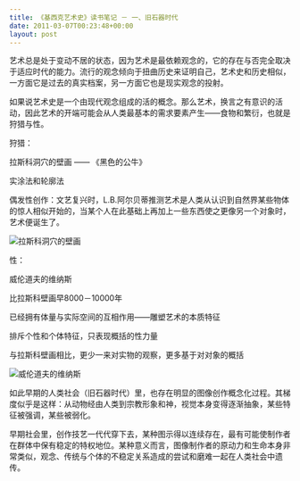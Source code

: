 ```yaml
---
title: 《基西克艺术史》读书笔记 － 一、旧石器时代
date: 2011-03-07T00:23:48+00:00
layout: post
---
```

艺术总是处于变动不居的状态，因为艺术是最依赖观念的，它的存在与否完全取决于适应时代的能力。流行的观念倾向于扭曲历史来证明自己，艺术史和历史相似，一方面它是过去的真实档案，另一方面它也是现实观念的投射。

如果说艺术史是一个由现代观念组成的活的概念。那么艺术，换言之有意识的活动，因此艺术的开端可能会从人类最基本的需求要素产生——食物和繁衍，也就是狩猎与性。

狩猎：
  
拉斯科洞穴的壁画 —— 《黑色的公牛》
  
实涂法和轮廓法
  
偶发性创作：文艺复兴时，L.B.阿尔贝蒂推测艺术是人类从认识到自然界某些物体的惊人相似开始的，当某个人在此基础上再加上一些东西使之更像另一个对象时，艺术便诞生了。
  
![拉斯科洞穴的壁画](http://msb.zjol.com.cn/images/2010-03/13/mszb2010031300009v01b007.jpg)

性：
  
威伦道夫的维纳斯
  
比拉斯科壁画早8000－10000年
  
已经拥有体量与实际空间的互相作用——雕塑艺术的本质特征
  
排斥个性和个体特征，只表现概括的性力量
  
与拉斯科壁画相比，更少一来对实物的观察，更多基于对对象的概括
  
![威伦道夫的维纳斯](http://t3.gstatic.com/images?q=tbn:ANd9GcQY7uK5G31oUWE6nC5OQJOk2ScA5h_oJkuaCIk94ffPH4MJdQoS)

如此早期的人类社会（旧石器时代）里，也存在明显的图像创作概念化过程。其梯度似乎是这样：从动物经由人类到宗教形象和神，视觉本身变得逐渐抽象，某些特征被强调，某些被弱化。

早期社会里，创作技艺一代代穿下去，某种图示得以连续存在，最有可能使制作者在群体中保有稳定的特权地位。某种意义而言，图像制作者的原动力和生命本身非常类似，观念、传统与个体的不稳定关系造成的尝试和磨难一起在人类社会中遗传。
